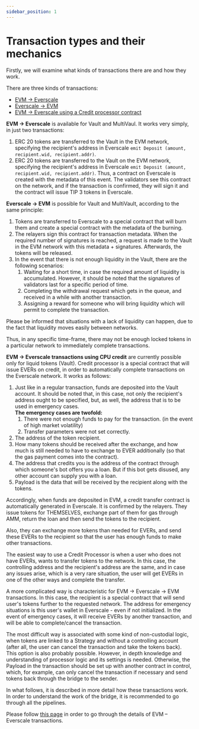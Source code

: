 ```yaml
---
sidebar_position: 1
---
```


# Transaction types and their mechanics

Firstly, we will examine what kinds of transactions there are and how they work. 

There are three kinds of transactions:
- [EVM → Everscale](evm-everscale.md)
- [Everscale → EVM](everscale-evm.md)
- [EVM → Everscale using a Credit processor contract](credit-processor.md)

**EVM → Everscale** is available for Vault and MultiVaul. It works very simply, in just two transactions: 

1. ERC 20 tokens are transferred to the Vault in the EVM network, specifying the recipient's address in Everscale `emit Deposit (amount, recipient.wid, recipient.addr)`.
2. ERC 20 tokens are transferred to the Vault on the EVM network, specifying the recipient's address in Everscale `emit Deposit (amount, recipient.wid, recipient.addr)`. Thus, a contract on Everscale is created with the metadata of this event. The validators see this contract on the network, and if the transaction is confirmed, they will sign it and the contract will issue TIP 3 tokens in Everscale.

**Everscale → EVM** is possible for Vault and MultiVault, according to the same principle: 

1. Tokens are transferred to Everscale to a special contract that will burn them and create a special contract with the metadata of the burning. 
2. The relayers sign this contract for transaction metadata. When the required number of signatures is reached, a request is made to the Vault in the EVM network with this metadata + signatures. Afterwards,  the tokens will be released. 
3. In the event that there is not enough liquidity in the Vault, there are the following scenarios:
   1. Waiting for a short time, in case the required amount of liquidity is accumulated. However, it should be noted that the signatures of validators last for a specific period of time. 
   2. Completing the withdrawal request which gets in the queue, and received in a while with another transaction. 
   3. Assigning a reward for someone who will bring liquidity which will permit to complete the transaction. 

Please be informed that situations with a lack of liquidity can happen, due to the fact that liquidity moves easily between networks.

Thus, in any specific time-frame, there may not be enough locked tokens in a particular network to immediately complete transactions.

**EVM → Everscale transactions using CPU credit** are currently possible only for liquid tokens (Vault). Credit processor is a special contract that will issue EVERs on credit, in order to automatically complete transactions on the Everscale network. It works as follows:

1. Just like in a regular transaction, funds are deposited into the Vault account. It should be noted that, in this case, not only the recipient's address ought to be specified, but, as well, the address that is to be used in emergency cases.    
<b>**The emergency cases are twofold:**</b>
   1. There were not enough funds to pay for the transaction. (in the event of high market volatility)
   2. Transfer parameters were not set correctly. 
2. The address of the token recipient.
3. How many tokens should be received after the exchange, and how much is still needed to have to exchange to EVER additionally (so that the gas payment comes into the contract).
4. The address that credits you is the address of the contract through which someone's bot offers you a loan. But if this bot gets disused, any other account can supply you with a loan.
5. Payload is the data that will be received by the recipient along with the tokens. 

Accordingly, when funds are deposited in EVM, a credit transfer contract is automatically generated in Everscale. It is confirmed by the relayers. They issue tokens for THEMSELVES, exchange part of them for gas through AMM, return the loan and then send the tokens to the recipient. 

Also, they can exchange more tokens than needed for EVERs, and send these EVERs to the recipient so that the user has enough funds to make other transactions.

The easiest way to use a Credit Processor is when a user who does not have EVERs, wants to transfer tokens to the network. In this case, the controlling address and the recipient's address are the same, and in case any issues arise, which is a very rare situation, the user will get EVERs in one of the other ways and complete the transfer.

A more complicated way is characteristic for EVM → Everscale → EVM transactions. In this case, the recipient is a special contract that will send user's tokens further to the requested network. The address for emergency situations is this user's wallet in Everscale - even if not initialized. In the event of emergency cases, it will receive EVERs by another transaction, and will be able to complete/cancel the transaction.

The most difficult way is associated with some kind of non-custodial logic, when tokens are linked to a Strategy and without a controlling account (after all, the user can cancel the transaction and take the tokens back). This option is also probably possible. However, in depth knowledge and understanding of processor logic and its settings is needed. Otherwise, the Payload in the transaction should be set up with another contract in control, which, for example, can only cancel the transaction if necessary and send tokens back through the bridge to the sender.

In what follows, it is described in more detail how these transactions work. In order to understand the work of the bridge, it is recommended to go through all the pipelines.

Please follow [this page](evm-everscale.md) in order to go through the details of EVM – Everscale transactions. 

